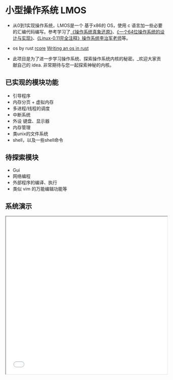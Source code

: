 # 小型操作系统 LMOS
  - 从0到1实现操作系统，LMOS是一个 基于x86的 OS，使用  c 语言加一些必要的汇编代码编写。参考学习了[《操作系统真象还原》](https://yifengyou.gitbooks.io/os-elephant/content/)、[《一个64位操作系统的设计与实现》](https://yifengyou.gitbooks.io/the-design-and-implementation-of-a-64-bit-os/content/)、[《Linux-0.11完全注释》](https://gitee.com/shen-lifeng/linux-0.11-note)[操作系统李治军老师](https://www.bilibili.com/video/BV1iW411Y73K/?spm_id_from=333.1007.top_right_bar_window_custom_collection.content.click&vd_source=01f96b5bbe5991879bf62bc9b27d0303)等。
  
- os by rust
  [rcore](https://rcore-os.cn/rCore-Tutorial-Book-v3/index.html)
  [Writing an os in rust](https://os.phil-opp.com/)
  
-  此项目是为了进一步学习操作系统、探索操作系统内核的秘密。_欢迎大家贡献自己的 idea. 非常期待与您一起探索神秘的内核。
  
## 已实现的模块功能
- 引导程序
- 内存分页 + 虚拟内存
- 多进程/线程的调度
- 中断系统
- 外设 键盘、显示器
- 内存管理
- 类unix的文件系统
- shell，以及一些shell命令

## 待探索模块
- Gui
- 网络编程
- 外部程序的编译、执行
- 类似 vim 的万能编辑功能等

## 系统演示
<iframe height=498 width=510 src="./show.pm4">
![截屏](./example.png)
## How to build

[**环境配置**](https://zhuanlan.zhihu.com/p/477175642)

下载：` git clone https://github.com/lmve/LMOS.git `

编译：` make all `

运行：` bin/bochs -f bouchsrc.disk `


